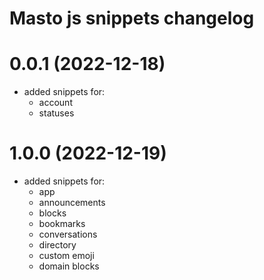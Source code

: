 # Masto js snippets changelog

# 0.0.1 (2022-12-18)
- added snippets for:
  - account
  - statuses

# 1.0.0 (2022-12-19)
- added snippets for:
  - app
  - announcements
  - blocks
  - bookmarks
  - conversations
  - directory
  - custom emoji
  - domain blocks